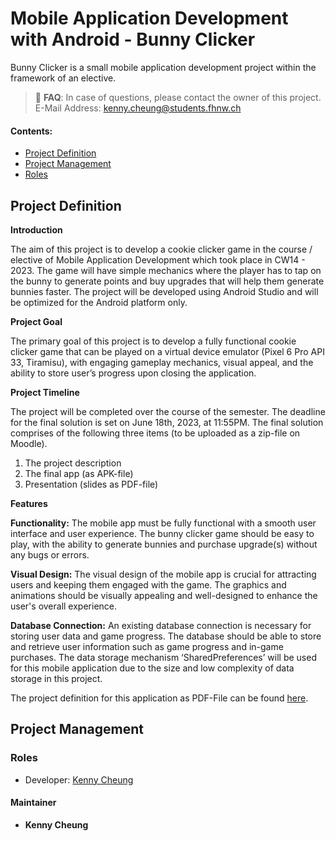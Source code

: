 # Mobile Application Development with Android - Bunny Clicker

Bunny Clicker is a small mobile application development project within the framework of an elective.

> 🚧 **FAQ**: In case of questions, please contact the owner of this project. E-Mail Address: kenny.cheung@students.fhnw.ch

#### Contents:
- [Project Definition](#project-definition)
- [Project Management](#project-management)
- [Roles](#roles)


## Project Definition

**Introduction**

The aim of this project is to develop a cookie clicker game in the course / elective of Mobile Application Development which took place in CW14 - 2023. The game will have simple mechanics
where the player has to tap on the bunny to generate points and buy upgrades that will help them
generate bunnies faster. The project will be developed using Android Studio and will be optimized
for the Android platform only.

**Project Goal**

The primary goal of this project is to develop a fully functional cookie clicker game that can be
played on a virtual device emulator (Pixel 6 Pro API 33, Tiramisu), with engaging gameplay mechanics, visual appeal, and the ability to store user’s progress upon closing the application.

**Project Timeline**

The project will be completed over the course of the semester. The deadline for the final solution is
set on June 18th, 2023, at 11:55PM. The final solution comprises of the following three items (to be
uploaded as a zip-file on Moodle).
1. The project description
2. The final app (as APK-file)
3. Presentation (slides as PDF-file)

**Features**

**Functionality:** The mobile app must be fully functional with a smooth user interface and user experience. The bunny clicker game should be easy to play, with the ability to generate bunnies and
purchase upgrade(s) without any bugs or errors.

**Visual Design:** The visual design of the mobile app is crucial for attracting users and keeping them
engaged with the game. The graphics and animations should be visually appealing and well-designed to enhance the user's overall experience.

**Database Connection:** An existing database connection is necessary for storing user data and
game progress. The database should be able to store and retrieve user information such as game
progress and in-game purchases. The data storage mechanism ‘SharedPreferences’ will be used
for this mobile application due to the size and low complexity of data storage in this project.

The project definition for this application as PDF-File can be found [here](https://fhnw365-my.sharepoint.com/:b:/r/personal/kenny_cheung_students_fhnw_ch/Documents/z_Electives/6_Mobile%20App%20Development/Project%20Definition_Bunny%20Clicker.pdf?csf=1&web=1&e=3vuYmx).

## Project Management

### Roles
- Developer: [Kenny Cheung](https://people.inside.fhnw.ch/Person.aspx?accountname=i%3A05%2Et%7Cadfs%7Ckenny%2Echeung%40students%2Efhnw%2Ech)


#### Maintainer
- **Kenny Cheung**
